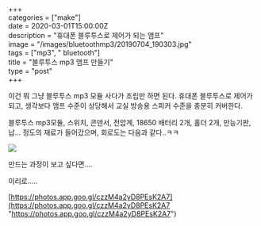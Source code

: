 +++  
categories = ["make"]  
date = 2020-03-01T15:00:00Z  
description = "휴대폰 블루투스로 제어가 되는 앰프"  
image = "/images/bluetoothmp3/20190704_190303.jpg"  
tags = ["mp3", " bluetooth"]  
title = "블루투스 mp3 앰프 만들기"  
type = "post"  
+++  

이건 뭐 그냥 블루투스 mp3 모듈 사다가 조립만 하면 된다. 휴대폰 블루투스로 제어가 되고, 생각보다 앰프 수준이 상당해서 교실 방송용 스피커 수준을 충분히 커버한다.

블루투스 mp3모듈, 스위치, 콘덴서, 전압계, 18650 배터리 2개, 홀더 2개, 만능기판, 납... 정도의 재료가 들어갔으며, 회로도는 다음과 같다..ㅋㅋ

![](/images/bluetoothmp3/20190704_183122.jpg)

만드는 과정이 보고 싶다면....

이리로.....

[https://photos.app.goo.gl/czzM4a2yD8PEsK2A7](https://photos.app.goo.gl/czzM4a2yD8PEsK2A7 "https://photos.app.goo.gl/czzM4a2yD8PEsK2A7")
